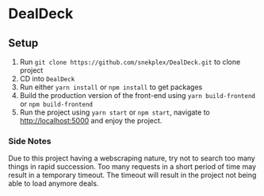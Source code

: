 # DealDeck

## Setup
1. Run `git clone https://github.com/snekplex/DealDeck.git` to clone project
2. CD into `DealDeck`
3. Run either `yarn install` or `npm install` to get packages
4. Build the production version of the front-end using `yarn build-frontend` or `npm build-frontend`
5. Run the project using `yarn start` or `npm start`, navigate to <http://localhost:5000> and enjoy the project.

### Side Notes
Due to this project having a webscraping nature, try not to search too many things in rapid succession.
Too many requests in a short period of time may result in a temporary timeout.
The timeout will result in the project not being able to load anymore deals.
